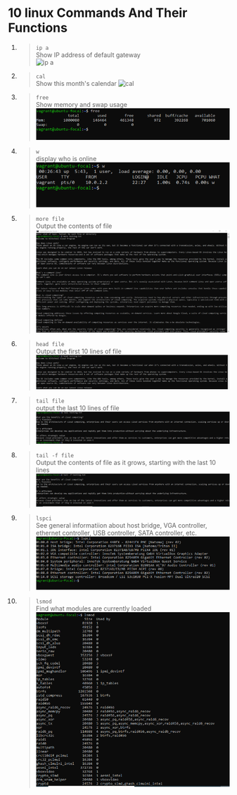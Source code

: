 # 10 linux Commands And Their Functions


1. >`ip a ` <br>
    Show IP address of default gateway   
    ![ip a](ip%20a.png)

2. >`cal` <br>
    Show this month's calendar
    ![cal](cal.png)

3. >`free ` <br>
   Show memory and swap usage
   ![free](images/free.png)

4. >`w` <br>
   display who is online
   ![w](images/w.png)

5. >`more file` <br>
    Output the contents of file
    ![more file](images/more%20file.png)

6. >`head file` <br>
    Output the first 10 lines of file
    ![head file](images/head.png)

7. >`tail file` <br>
    output the last 10 lines of file
    ![tail](images/tail.png)

8. >`tail -f file` <br>
    Output the contents of file as it grows, starting with the last 10 lines
    ![tail -f file](images/tail%20-f.png)

9. >`lspci` <br>
    See general informatiion about host bridge, VGA controller, ethernet controller, USB controller, SATA controller, etc.
    ![lspci](images/lspci.png)

10. >`lsmod` <br>
    Find what modules are currently loaded 
    ![lsmod](images/lsmod.png)
   